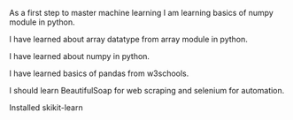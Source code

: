 As a first step to master machine learning I am learning basics of numpy  module in python.

I have learned about array datatype from array module in python.

I have learned about numpy in python.

I have learned basics of pandas from w3schools.

I should learn BeautifulSoap for web scraping and selenium for automation.

Installed skikit-learn
